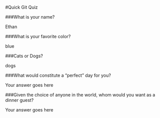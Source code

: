 #Quick Git Quiz

###What is your name?

Ethan

###What is your favorite color?

blue

###Cats or Dogs?

dogs

###What would constitute a “perfect” day for you?

Your answer goes here

###Given the choice of anyone in the world, whom would you want as a dinner guest?

Your answer goes here
